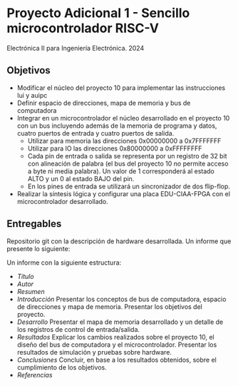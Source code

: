 # Proyecto Adicional 1 - Sencillo microcontrolador RISC-V

Electrónica II para Ingeniería Electrónica. 2024

## Objetivos

- Modificar el núcleo del proyecto 10 para implementar las instrucciones lui y auipc
- Definir espacio de direcciones, mapa de memoria y bus de computadora
- Integrar en un microcontrolador el núcleo desarrollado en el proyecto 10 con un bus incluyendo además de la memoria de programa y datos, cuatro puertos de entrada y cuatro puertos de salida.
  - Utilizar para memoria las direcciones 0x00000000 a 0x7FFFFFFF
  - Utilizar para IO las direcciones 0x80000000 a 0xFFFFFFFF
  - Cada pin de entrada o salida se representa por un registro de 32 bit con alineación de palabra (el bus del proyecto 10 no permite acceso a byte ni media palabra). Un valor de 1 corresponderá al estado ALTO y un 0 al estado BAJO del pin.
  - En los pines de entrada se utilizará un sincronizador de dos flip-flop.
- Realizar la síntesis lógica y configurar una placa EDU-CIAA-FPGA con el microcontrolador desarrollado.

## Entregables

Repositorio git con la descripción de hardware desarrollada.
Un informe que presente lo siguiente:

Un informe con la siguiente estructura:

- *Título*
- *Autor*
- *Resumen*
- *Introducción* Presentar los conceptos de bus de computadora, espacio de direcciones y mapa de memoria. Presentar los objetivos del proyecto.
- *Desarrollo* Presentar el mapa de memoria desarrollado y un detalle de los registros de control de entrada/salida.
- *Resultados* Explicar los cambios realizados sobre el proyecto 10, el diseño del bus de computadora y el microcontrolador. Presentar los resultados de simulación y pruebas sobre hardware.
- *Conclusiones* Concluir, en base a los resultados obtenidos, sobre el cumplimiento de los objetivos.
- *Referencias*
